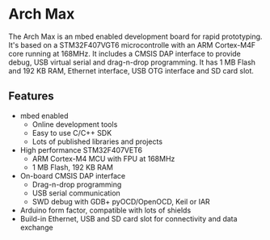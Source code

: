 # Arch Max

The Arch Max is an mbed enabled development board for rapid prototyping.
It's based on a STM32F407VGT6 microcontrolle with an ARM Cortex-M4F core running at 168MHz.
It includes a CMSIS DAP interface to provide debug, USB virtual serial and drag-n-drop programming.
It has 1 MB Flash and 192 KB RAM, Ethernet interface, USB OTG interface and SD card slot.

## Features
+ mbed enabled
    + Online development tools
    + Easy to use C/C++ SDK
    + Lots of published libraries and projects
+ High performance STM32F407VET6
    + ARM Cortex-M4 MCU with FPU at 168MHz
    + 1 MB Flash, 192 KB RAM
+ On-board CMSIS DAP interface
    + Drag-n-drop programming
    + USB serial communication
    + SWD debug with GDB+ pyOCD/OpenOCD, Keil or IAR
+ Arduino form factor, compatible with lots of shields
+ Build-in Ethernet, USB and SD card slot for connectivity and data exchange
